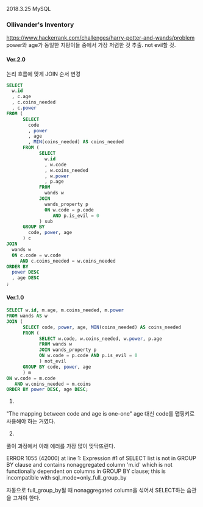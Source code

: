 2018.3.25 MySQL
### Ollivander's Inventory
https://www.hackerrank.com/challenges/harry-potter-and-wands/problem
power와 age가 동일한 지팡이들 중에서 가장 저렴한 것 추출. not evil할 것.



#### Ver.2.0
논리 흐름에 맞게 JOIN 순서 변경

```sql
SELECT
  w.id
  , c.age
  , c.coins_needed
  , c.power
FROM (
      SELECT
        code
        , power
        , age
        , MIN(coins_needed) AS coins_needed
      FROM (
            SELECT
              w.id
              , w.code
              , w.coins_needed
              , w.power
              , p.age
            FROM
              wands w
            JOIN
              wands_property p
              ON w.code = p.code
                 AND p.is_evil = 0
            ) sub
      GROUP BY
        code, power, age
      ) c
JOIN
  wands w
  ON c.code = w.code
     AND c.coins_needed = w.coins_needed
ORDER BY
  power DESC
  , age DESC
;
```

#### Ver.1.0
```sql
SELECT w.id, m.age, m.coins_needed, m.power
FROM wands AS w
JOIN (
      SELECT code, power, age, MIN(coins_needed) AS coins_needed
      FROM (
            SELECT w.code, w.coins_needed, w.power, p.age
            FROM wands w
            JOIN wands_property p
            ON w.code = p.code AND p.is_evil = 0
            ) not_evil
      GROUP BY code, power, age
      ) m
ON w.code = m.code
   AND w.coins_needed = m.coins
ORDER BY power DESC, age DESC;
```



1.
"The mapping between code and age is one-one"
age 대신 code를 맵핑키로 사용해야 하는 거였다.

2.
풀이 과정에서 아래 에러를 가장 많이 맞닥뜨린다.

ERROR 1055 (42000) at line 1: Expression #1 of SELECT list is not in GROUP BY
clause and contains nonaggregated column 'm.id' which is not functionally
dependent on columns in GROUP BY clause; this is incompatible with sql_mode=only_full_group_by

자동으로 full_group_by될 때 nonaggregated column을 섞어서 SELECT하는 습관을 고쳐야 한다.
